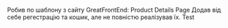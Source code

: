 Робив по шаблону з сайту GreatFrontEnd: Product Details Page
Додав від себе регестрацію та кошик, але не повністю реалізував їх. Test
